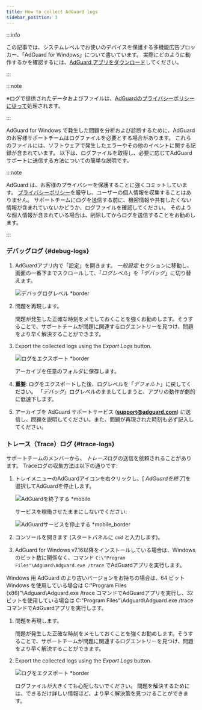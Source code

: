 ```yaml
---
title: How to collect AdGuard logs
sidebar_position: 3
---
```


:::info

この記事では、システムレベルでお使いのデバイスを保護する多機能広告ブロッカー、「AdGuard for Windows」について書いています。 実際にどのように動作するかを確認するには、[AdGuard アプリをダウンロード](https://agrd.io/download-kb-adblock)してください。

:::

:::note

※ログで提供されたデータおよびファイルは、[AdGuardのプライバシーポリシーに従って](https://adguard.com/en/privacy.html)処理されます。

:::

AdGuard for Windows で発生した問題を分析および診断するために、AdGuardのお客様サポートチームはログファイルを必要とする場合があります。 これらのファイルには、ソフトウェアで発生したエラーやその他のイベントに関する記録が含まれています。 以下は、ログファイルを取得し、必要に応じてAdGuardサポートに送信する方法についての簡単な説明です。

:::note

AdGuard は、お客様のプライバシーを保護することに強くコミットしています。 [プライバシーポリシー](https://adguard.com/privacy/windows.html)を厳守し、ユーザーの個人情報を収集することはありません。 サポートチームにログを送信する前に、機密情報や共有したくない情報が含まれていないかどうか、ログファイルを確認してください。 そのような個人情報が含まれている場合は、削除してからログを送信することをお勧めします。

:::

### デバッグログ {#debug-logs}

1. AdGuardアプリ内で「設定」を開きます。 *一般設定* セクションに移動し、画面の一番下までスクロールして、「*ログレベル*」を「*デバッグ*」に切り替えます。

    ![デバッグログレベル *border](https://cdn.adtidy.org/content/kb/ad_blocker/windows/solving-problems/adg-logs-1.png)

1. 問題を再現します。

    問題が発生した正確な時刻をメモしておくことを強くお勧めします。そうすることで、サポートチームが問題に関連するログエントリーを見つけ、問題をより早く解決することができます。

1. Export the collected logs using the *Export Logs* button.

    ![ログをエクスポート *border](https://cdn.adtidy.org/content/kb/ad_blocker/windows/solving-problems/adg-logs-2.png)

    アーカイブを任意のフォルダに保存します。

1. **重要**: ログをエクスポートした後、ログレベルを「*デフォルト*」に戻してください。 「*デバッグ*」ログレベルのまましてしまうと、アプリの動作が劇的に低速下します。

1. アーカイブを AdGuard サポートサービス (**support@adguard.com**) に送信し、問題を説明してください。また、問題が再現された時刻も必ず記入してください。

### トレース（Trace）ログ {#trace-logs}

サポートチームのメンバーから、 *トレース*ログの送信を依頼されることがあります。 Traceログの収集方法は以下の通りです:

1. トレイメニューのAdGuardアイコンを右クリックし、[ *AdGuardを終了*]を選択してAdGuardを停止します。

    ![AdGuardを終了する *mobile](https://cdn.adtidy.org/content/kb/ad_blocker/windows/solving-problems/adg-logs-3.png)

    サービスを稼働させたままにしないでください:

    ![AdGuardサービスを停止する *mobile_border](https://cdn.adtidy.org/public/Adguard/kb/newscreenshots/En/eng_logs_4.png)

1. コンソールを開きます (スタートパネルに `cmd` と入力します)。

1. AdGuard for Windows v7.16以降をインストールしている場合は、Windows のビット数に関係なく、コマンド `C:\"Program Files"\Adguard\Adguard.exe /trace` でAdGuardアプリを実行します。

Windows 用 AdGuard のより古いバージョンをお持ちの場合は、64 ビット Windows を使用している場合は C:\"Program Files (x86)"\Adguard\Adguard.exe /trace コマンドでAdGuardアプリを実行し、32 ビットを使用している場合は C:\"Program Files"\Adguard\Adguard.exe /trace コマンドでAdGuardアプリを実行します。

1. 問題を再現します。

    問題が発生した正確な時刻をメモしておくことを強くお勧めします。そうすることで、サポートチームが問題に関連するログエントリーを見つけ、問題をより早く解決することができます。

1. Export the collected logs using the *Export Logs* button.

    ![ログをエクスポート *border](https://cdn.adtidy.org/content/kb/ad_blocker/windows/solving-problems/adg-logs-2.png)

    ログファイルが大きくても心配しないでください。 問題を解決するためには、できるだけ詳しい情報ほど、より早く解決策を見つけることができます。
